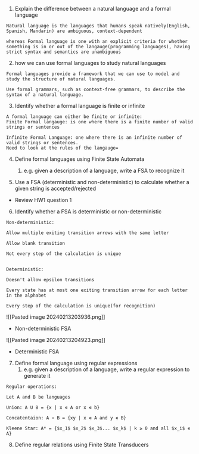 1) Explain the difference between a natural language and a formal language
```ad-note
Natural language is the languages that humans speak natively(English, Spanish, Mandarin) are ambiguous, context-dependent

whereas Formal language is one with an explicit criteria for whether something is in or out of the langauge(programming languages), having strict syntax and semantics are unambiguous 
```
2) how we can use formal languages to study natural languages
```ad-note
Formal languages provide a framework that we can use to model and study the structure of natural languages. 

Use formal grammars, such as context-free grammars, to describe the syntax of a natural language.
```

3) Identify whether a formal language is finite or infinite
```ad-note
A formal language can either be finite or infinite:
Finite Formal langauge: is one where there is a finite number of valid strings or sentences

Infinite Formal Language: one where there is an infinite number of valid strings or sentences.
Need to look at the rules of the langauge=
```

4) Define formal languages using Finite State Automata
	1) e.g. given a description of a language, write a FSA to recognize it

5) Use a FSA (deterministic and non-deterministic) to calculate whether a given string is accepted/rejected
- Review HW1 question 1

6) Identify whether a FSA is deterministic or non-deterministic
```ad-note
Non-deterministic:

Allow multiple exiting transition arrows with the same letter

Allow blank transition

Not every step of the calculation is unique


Deterministic:

Doesn't allow epsilon transitions

Every state has at most one exiting transition arrow for each letter in the alphabet 

Every step of the calculation is unique(for recognition)
```
![[Pasted image 20240213203936.png]]
- Non-deterministic FSA

![[Pasted image 20240213204923.png]]
- Deterministic FSA

7) Define formal language using regular expressions
	1) e.g. given a description of a language, write a regular expression to generate it
```ad-note
Regular operations:

Let A and B be languages

Union: A U B = {x | x ∊ A or x ∊ b}

Concatentaion: A ∘ B = {xy | x ∊ A and y ∊ B}

Kleene Star: A* = {$x_1$ $x_2$ $x_3$... $x_k$ | k ≥ 0 and all $x_i$ ∊ A}
```

8) Define regular relations using Finite State Transducers
